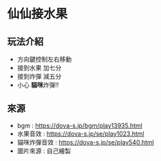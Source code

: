 # 仙仙接水果

## 玩法介紹

- 方向鍵控制左右移動
- 接到水果 加七分
- 接到炸彈 減五分
- 小心 **貓咪**炸彈!!

## 來源

- bgm : https://dova-s.jp/bgm/play13935.html
- 水果音效 : https://dova-s.jp/se/play1023.html
- 貓咪炸彈音效 : https://dova-s.jp/se/play540.html
- 圖片來源 : 自己繪製